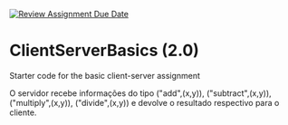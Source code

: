 [![Review Assignment Due Date](https://classroom.github.com/assets/deadline-readme-button-24ddc0f5d75046c5622901739e7c5dd533143b0c8e959d652212380cedb1ea36.svg)](https://classroom.github.com/a/pmCXrCMx)
# ClientServerBasics (2.0)
Starter code for the basic client-server assignment


O servidor recebe informações do tipo ("add",(x,y)), ("subtract",(x,y)), ("multiply",(x,y)), ("divide",(x,y)) e devolve o resultado respectivo para o cliente.
